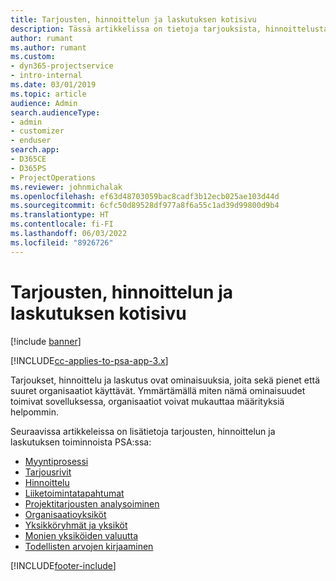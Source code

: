 ```yaml
---
title: Tarjousten, hinnoittelun ja laskutuksen kotisivu
description: Tässä artikkelissa on tietoja tarjouksista, hinnoittelusta ja laskutuksesta.
author: rumant
ms.author: rumant
ms.custom:
- dyn365-projectservice
- intro-internal
ms.date: 03/01/2019
ms.topic: article
audience: Admin
search.audienceType:
- admin
- customizer
- enduser
search.app:
- D365CE
- D365PS
- ProjectOperations
ms.reviewer: johnmichalak
ms.openlocfilehash: ef63d48703059bac8cadf3b12ecb025ae103d44d
ms.sourcegitcommit: 6cfc50d89528df977a8f6a55c1ad39d99800d9b4
ms.translationtype: HT
ms.contentlocale: fi-FI
ms.lasthandoff: 06/03/2022
ms.locfileid: "8926726"
---
```

# <a name="quoting-pricing-and-billing-home-page"></a>Tarjousten, hinnoittelun ja laskutuksen kotisivu

[!include [banner](../includes/psa-now-project-operations.md)]

[!INCLUDE[cc-applies-to-psa-app-3.x](../includes/cc-applies-to-psa-app-3x.md)]

Tarjoukset, hinnoittelu ja laskutus ovat ominaisuuksia, joita sekä pienet että suuret organisaatiot käyttävät. Ymmärtämällä miten nämä ominaisuudet toimivat sovelluksessa, organisaatiot voivat mukauttaa määrityksiä helpommin.

Seuraavissa artikkeleissa on lisätietoja tarjousten, hinnoittelun ja laskutuksen toiminnoista PSA:ssa:

- [Myyntiprosessi](basic-sales-process.md)
- [Tarjousrivit](basic-quote-lines.md)
- [Hinnoittelu](basic-pricing.md)
- [Liiketoimintatapahtumat](basic-business-transactions.md)
- [Projektitarjousten analysoiminen](basic-analyzing-quotes.md)
- [Organisaatioyksiköt](advanced-organizational.md)
- [Yksikköryhmät ja yksiköt](advanced-units.md)
- [Monien yksiköiden valuutta](advanced-currency.md)
- [Todellisten arvojen kirjaaminen](advanced-actuals.md)


[!INCLUDE[footer-include](../includes/footer-banner.md)]
